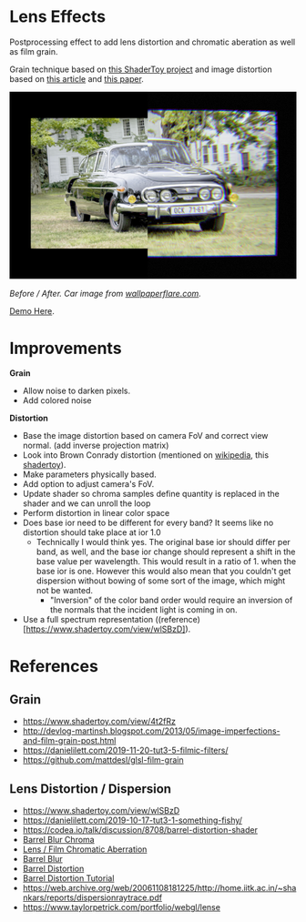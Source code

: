 # Lens Effects

Postprocessing effect to add lens distortion and chromatic aberation as well as film grain.

Grain technique based on [this ShaderToy project](https://www.shadertoy.com/view/4t2fRz) and image distortion based on [this article](https://www.taylorpetrick.com/blog/post/dispersion-opengl) and [this paper](https://web.archive.org/web/20061108181225/http://home.iitk.ac.in/~shankars/reports/dispersionraytrace.pdf).

![](./images/banner.png)

_Before / After. Car image from [wallpaperflare.com](https://www.wallpaperflare.com/tatra-tatra-603-czechoslovakia-socialist-car-v8-aerodynamic-wallpaper-pqflw)._

[Demo Here](https://gkjohnson.github.io/threejs-sandbox/lens-effects/).

# Improvements

**Grain**
- Allow noise to darken pixels.
- Add colored noise

**Distortion**
- Base the image distortion based on camera FoV and correct view normal. (add inverse projection matrix)
- Look into Brown Conrady distortion (mentioned on [wikipedia](https://en.wikipedia.org/wiki/Distortion_(optics)), this [shadertoy](https://www.shadertoy.com/view/MlSXR3)).
- Make parameters physically based.
- Add option to adjust camera's FoV.
- Update shader so chroma samples define quantity is replaced in the shader and we can unroll the loop
- Perform distortion in linear color space
- Does base ior need to be different for every band? It seems like no distortion should take place at ior 1.0
   - Technically I would think yes. The original base ior should differ per band, as well, and the base ior change should represent a shift in the base value per wavelength. This would result in a ratio of 1. when the base ior is one. However this would also mean that you couldn't get dispersion without bowing of some sort of the image, which might not be wanted.
	 - "Inversion" of the color band order would require an inversion of the normals that the incident light is coming in on.
- Use a full spectrum representation ((reference)[https://www.shadertoy.com/view/wlSBzD]).

# References

## Grain

- https://www.shadertoy.com/view/4t2fRz
- http://devlog-martinsh.blogspot.com/2013/05/image-imperfections-and-film-grain-post.html
- https://danielilett.com/2019-11-20-tut3-5-filmic-filters/
- https://github.com/mattdesl/glsl-film-grain

## Lens Distortion / Dispersion

- https://www.shadertoy.com/view/wlSBzD
- https://danielilett.com/2019-10-17-tut3-1-something-fishy/
- https://codea.io/talk/discussion/8708/barrel-distortion-shader
- [Barrel Blur Chroma](https://www.shadertoy.com/view/XssGz8)
- [Lens / Film Chromatic Aberration](https://www.shadertoy.com/view/llK3RR)
- [Barrel Blur](https://www.shadertoy.com/view/XslGz8)
- [Barrel Distortion](https://www.shadertoy.com/view/lddGDN)
- [Barrel Distortion Tutorial](https://www.shadertoy.com/view/MlSXR3)
- https://web.archive.org/web/20061108181225/http://home.iitk.ac.in/~shankars/reports/dispersionraytrace.pdf
- https://www.taylorpetrick.com/portfolio/webgl/lense
